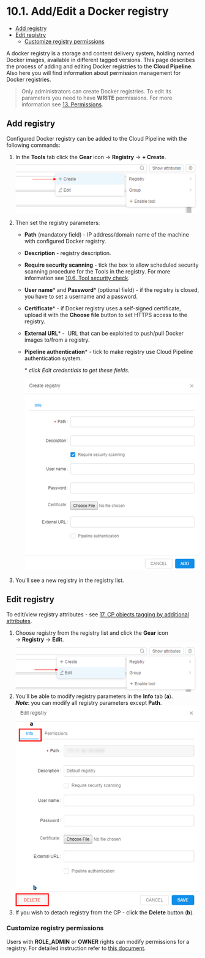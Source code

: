 # 10.1. Add/Edit a Docker registry

- [Add registry](#add-registry)
- [Edit registry](#edit-registry)
    - [Customize registry permissions](#customize-registry-permissions)

A docker registry is a storage and content delivery system, holding named Docker images, available in different tagged versions. This page describes the process of adding and editing Docker registries to the **Cloud Pipeline**. Also here you will find information about permission management for Docker registries.

> Only administrators can create Docker registries. To edit its parameters you need to have **WRITE** permissions. For more information see [13. Permissions](../13_Permissions/13._Permissions.md).

## Add registry

Configured Docker registry can be added to the Cloud Pipeline with the following commands:

1. In the **Tools** tab click the **Gear** icon → **Registry** → **+ Create**.  
    ![CP_AddEditDockerRegistry](attachments/AddEditDockerRegistry_1.png)
2. Then set the registry parameters:
    - **Path** (mandatory field) - IP address/domain name of the machine with configured Docker registry.
    - **Description** - registry description.
    - **Require security scanning** - tick the box to allow scheduled security scanning procedure for the Tools in the registry. For more information see [10.6. Tool security check](10.6._Tool_security_check.md).
    - **User name**\* and **Password**\* (optional field) - if the registry is closed, you have to set a username and a password.
    - **Certificate**\* - if Docker registry uses a self-signed certificate, upload it with the **Choose file** button to set HTTPS access to the registry.
    - **External URL**\* -  URL that can be exploited to push/pull Docker images to/from a registry.
    - **Pipeline authentication**\* - tick to make registry use Cloud Pipeline authentication system.

        \* _click Edit credentials to get these fields._

        ![CP_AddEditDockerRegistry](attachments/AddEditDockerRegistry_2.png)

3. You'll see a new registry in the registry list.

## Edit registry

To edit/view registry attributes - see [17. CP objects tagging by additional attributes](../17_Tagging_by_attributes/17._CP_objects_tagging_by_additional_attributes.md).

1. Choose registry from the registry list and click the **Gear** icon → **Registry** → **Edit**.  
    ![CP_AddEditDockerRegistry](attachments/AddEditDockerRegistry_3.png)
2. You'll be able to modify registry parameters in the **Info** tab (**a**).  
    **_Note_**: you can modify all registry parameters except **Path**.  
    ![CP_AddEditDockerRegistry](attachments/AddEditDockerRegistry_4.png)
3. If you wish to detach registry from the CP - click the **Delete** button (**b**).

### Customize registry permissions

Users with **ROLE\_ADMIN** or **OWNER** rights can modify permissions for a registry. For detailed instruction refer to [this document](../13_Permissions/13._Permissions.md).